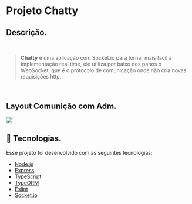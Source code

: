 
# Projeto Chatty

## Descrição.
<br/>

> <strong>Chatty</strong> é uma aplicação com Socket.io para tornar mais facíl a implementação real time, ele utiliza por baixo dos panos o WebSocket, que é o protocolo de comunicação onde não cria novas requisições http.


<br/>

## Layout Comunição com Adm.

![](https://imgur.com/zarmjrE.png)



## 🚀 Tecnologias.

Esse projeto foi desenvolvido com as seguintes tecnologias:
- [Node.js](https://nodejs.org/en/)
- [Express](https://expressjs.com/pt-br/)
- [TypeScript](https://www.typescriptlang.org/)
- [TypeORM](https://typeorm.io/#/)
- [Eslint](https://eslint.org/)
- [Socket.io](https://socket.io/)

## 

  

